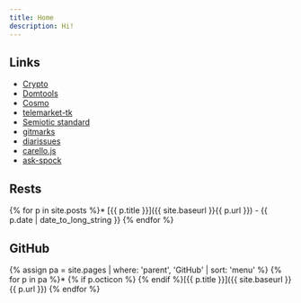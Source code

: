 ```yaml
---
title: Home
description: Hi!
---
```


## Links

- [Crypto](crypto/)
- [Domtools](domtools/)
- [Cosmo](Cosmo/)
- [telemarket-tk](https://telemarket-tk.github.io/)
- [Semiotic standard](semiotic-standard/)
- [gitmarks](gitmarks/)
- [diarissues](diarissues/)
- [carello.js](carello.js/)
- [ask-spock](ask-spock/)

## Rests

{% for p in site.posts %}* [{{ p.title }}]({{ site.baseurl }}{{ p.url }}) - {{ p.date | date_to_long_string }}
{% endfor %}

## GitHub

{% assign pa = site.pages | where: 'parent', 'GitHub' | sort: 'menu' %}
{% for p in pa %}* {% if p.octicon %}<span class="octicon octicon-{{ p.octicon }}"></span> {% endif %}[{{ p.title }}]({{ site.baseurl }}{{ p.url }})
{% endfor %}
